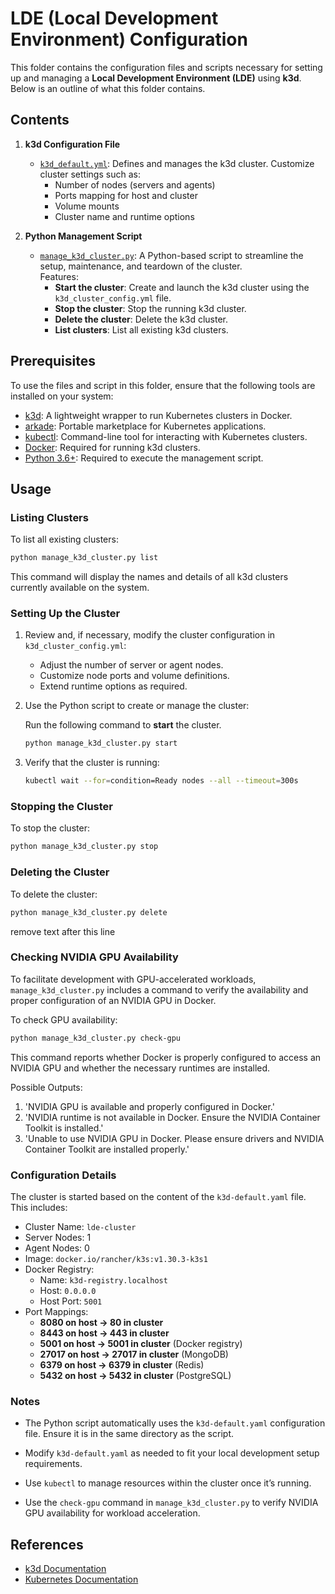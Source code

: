 # LDE (Local Development Environment) Configuration

This folder contains the configuration files and scripts necessary for setting up and managing a **Local Development Environment (LDE)** using **k3d**. Below is an outline of what this folder contains.

## Contents

1. **k3d Configuration File**
   - [`k3d_default.yml`](k3d-default.yaml): Defines and manages the k3d cluster. Customize cluster settings such as:
      - Number of nodes (servers and agents)
      - Ports mapping for host and cluster
      - Volume mounts
      - Cluster name and runtime options

2. **Python Management Script**
   - [`manage_k3d_cluster.py`](manage_k3d_cluster.py): A Python-based script to streamline the setup, maintenance, and teardown of the cluster.  
     Features:
      - **Start the cluster**: Create and launch the k3d cluster using the `k3d_cluster_config.yml` file.
      - **Stop the cluster**: Stop the running k3d cluster.
      - **Delete the cluster**: Delete the k3d cluster.
      - **List clusters**: List all existing k3d clusters.

## Prerequisites

To use the files and script in this folder, ensure that the following tools are installed on your system:

- [k3d](https://k3d.io): A lightweight wrapper to run Kubernetes clusters in Docker.
- [arkade](https://github.com/alexellis/arkade): Portable marketplace for Kubernetes applications.
- [kubectl](https://kubernetes.io/docs/tasks/tools/install-kubectl/): Command-line tool for interacting with Kubernetes clusters.
- [Docker](https://www.docker.com/): Required for running k3d clusters.
- [Python 3.6+](https://www.python.org/): Required to execute the management script.

## Usage

### Listing Clusters

To list all existing clusters:
```bash
python manage_k3d_cluster.py list
```
This command will display the names and details of all k3d clusters currently available on the system.


### Setting Up the Cluster

1. Review and, if necessary, modify the cluster configuration in `k3d_cluster_config.yml`:
   - Adjust the number of server or agent nodes.
   - Customize node ports and volume definitions.
   - Extend runtime options as required.

2. Use the Python script to create or manage the cluster:

   Run the following command to **start** the cluster.
   ```bash
   python manage_k3d_cluster.py start
   ```

3. Verify that the cluster is running:
   ```bash
   kubectl wait --for=condition=Ready nodes --all --timeout=300s
   ```

### Stopping the Cluster

To stop the cluster:
```bash
python manage_k3d_cluster.py stop
```

### Deleting the Cluster

To delete the cluster:
```bash
python manage_k3d_cluster.py delete
```
remove text after this line

### Checking NVIDIA GPU Availability

To facilitate development with GPU-accelerated workloads, `manage_k3d_cluster.py` includes a command to verify the availability and proper configuration of an NVIDIA GPU in Docker.

To check GPU availability:
```bash
python manage_k3d_cluster.py check-gpu
```

This command reports whether Docker is properly configured to access an NVIDIA GPU and whether the necessary runtimes are installed.

Possible Outputs:
1. 'NVIDIA GPU is available and properly configured in Docker.'
2. 'NVIDIA runtime is not available in Docker. Ensure the NVIDIA Container Toolkit is installed.'
3. 'Unable to use NVIDIA GPU in Docker. Please ensure drivers and NVIDIA Container Toolkit are installed properly.'
### Configuration Details

The cluster is started based on the content of the `k3d-default.yaml` file. This includes:
- Cluster Name: `lde-cluster`
- Server Nodes: 1
- Agent Nodes: 0
- Image: `docker.io/rancher/k3s:v1.30.3-k3s1`
- Docker Registry:
   - Name: `k3d-registry.localhost`
   - Host: `0.0.0.0`
   - Host Port: `5001`
- Port Mappings:
   - **8080 on host → 80 in cluster**
   - **8443 on host → 443 in cluster**
   - **5001 on host → 5001 in cluster** (Docker registry)
   - **27017 on host → 27017 in cluster** (MongoDB)
   - **6379 on host → 6379 in cluster** (Redis)
   - **5432 on host → 5432 in cluster** (PostgreSQL)

### Notes

- The Python script automatically uses the `k3d-default.yaml` configuration file. Ensure it is in the same directory as the script.
- Modify `k3d-default.yaml` as needed to fit your local development setup requirements.
- Use `kubectl` to manage resources within the cluster once it’s running.

- Use the `check-gpu` command in `manage_k3d_cluster.py` to verify NVIDIA GPU availability for workload acceleration.

## References

- [k3d Documentation](https://k3d.io)
- [Kubernetes Documentation](https://kubernetes.io/docs/home/)